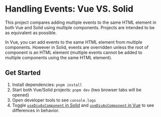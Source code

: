 # Handling Events: Vue VS. Solid

This project compares adding multiple events to the same HTML element in both Vue and Solid using multiple components. Projects are intended to be as equivalent as possible.

In Vue, you can add events to the same HTML element from multiple components. However in Solid, events are overridden unless the root of component is an HTML element (multiple events cannot be added to multiple components using the same HTML element).

## Get Started

1. Install dependencies: `pnpm install`
2. Start both Vue/Solid projects: `pnpm dev` (two browser tabs will be opened)
3. Open developer tools to see `console.logs`
4. Toggle [`useDivAsComponent` in Solid](./events-solid/src/index.tsx#L5) and [`useDivAsComponent` in Vue](./events-vue/src/Inner.vue#L3) to see differences in behavior.
